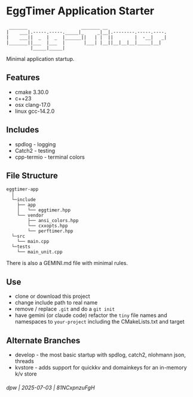 # EggTimer Application Starter

```
 _______                    _______ __                      
|    ___|.-----.-----._____|_     _|__|.--------.-----.----.
|    ___||  _  |  _  |______||   | |  ||        |  -__|   _|
|_______||___  |___  |       |___| |__||__|__|__|_____|__|  
         |_____|_____|                                      
```

Minimal application startup.

## Features

* cmake 3.30.0
* c++23
* osx clang-17.0
* linux gcc-14.2.0
 
## Includes

* spdlog - logging
* Catch2 - testing
* cpp-termio - terminal colors

## File Structure

```
eggtimer-app
  | 
  └─include
    ├── app
    │   └── eggtimer.hpp
    └── vendor
        ├── ansi_colors.hpp
        └── cxxopts.hpp
        └── perftimer.hpp
  └─src
    └── main.cpp
  └─tests
    └── main_unit.cpp
```

There is also a GEMINI.md file with minimal rules.

## Use

* clone or download this project
* change include path to real name
* remove / replace `.git` and do a `git init`
* have gemini (or claude code) refactor the `tiny` file names and namespaces to `your-project` including the CMakeLists.txt and target

## Alternate Branches

* develop - the most basic startup with spdlog, catch2, nlohmann json, threads
* kvstore - adds support for quickkv and domainkeys for an in-memory k/v store

###### dpw | 2025-07-03 | 81NCxpnzuFgH


